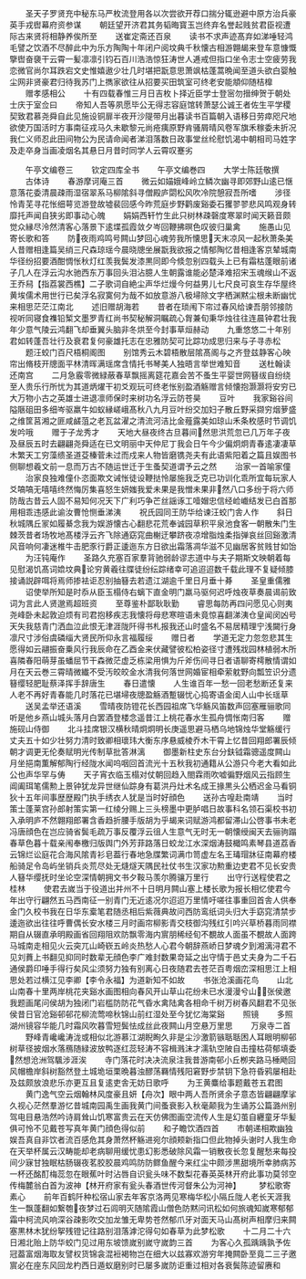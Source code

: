 <!-- { "loadSidebar": true } -->
　　圣天子罗贤充中秘东马严枚流登用各以次尝欲开荐口揣分辄逊避中原方治兵豪英手戎辔幕府资参谋
　　朝廷望开济君其务韬晦寳玉岂终弃名誉起贱贫君臣视遭际古来贤将相静养俟所至
　　送崔定斋还百泉
　　读书不求声迹髙弃如涕唾轻鸿毛譬之饮酒不尽醉此中为乐方陶陶十年闭户阅坟典千秋懐古相游翺朅来登车意慷慨擥辔奋褏干云霄一髪凛凛引钧石百川浩浩惊狂涛世人逓戒但指口坐令志士空疲劳我恋微官尚尔耳跌宕文史惟嬉遨少壮几时堪把翫意思萧飒枯蓬蒿晩闻至道头欲白婴触尘网非贤豪君归待我苏门上擕家欲往从招要买田筑室可终老安能頫仰随桔橰
　　赠孝感相公
　　十有四载春惟三月日吉枚卜择近臣学士登宻勿搢绅贺于朝处士庆于室佥曰
　　帝知人吾等夙愿毕公无得志容庭馆转萧瑟公诚王者佐生平学稷契致君慕尧舜自此见施设铜扉半夜开沙隄带月出暮读书百篇朝入语移日劳瘁咫尺地欲使万国活时方事南征戎马久未歇黎元尚疮痍原野肯骚屑晴风卷军旗禾稼委未折况我仁义师忍此田间物公为民请命闻者涕泪落数日政事堂丝纶慰饥渴中朝相司马姓字及走卒身当画凌烟名其悬日月昔时同学人云霄叹蹇劣














　　午亭文编卷三
　　钦定四库全书
　　午亭文编巻四
　　大学士陈廷敬撰
　　古体诗
　　春游摩诃庵三首
　　微云如媌娥峰岭立鳞次幽寻即郊野山逺已惬意落花委清晨疎雨湿宿翠系马柳隂斜寻僧殿庐閟松风吹冷院憩寂吾所嗜
　　涉径怜青芜寻花怅细萼览游登故墟裴回感今昨荒庭步野鹳废谿委石玃翏翏悲风鸣观身转靡托声闻自狭劣即事动心魄
　　娟娟西轩竹生此只树林疎磬度寒翠时闻天籁音颇觉众縁尽泠然清客心落景下逺堞孤霞敛夕岑回鞭拂暝色叹彼归巢禽
　　施愚山见寄长歌和答
　　防夜雨鸡鸣号闗山梦回心魂劳我所懐思天末凉风一起秋萧条美人昔赠相逢篇吴绡三尺森琼瑶今晨晓牕坐展翫我欲报之情郁陶忆昔相逢客京辇城南华径纷招要酒酣惆怅秋灯红羡我鬓发漆黒同即今倐忽别四载头上已有霜枯蓬眼前诸子几人在浮云沟水驰西东万事回头泪沾臆人生朝露谁能必楚泽难招宋玉魂缑山不返王乔舄【指荔裳西樵】二子歌词自絶尘声华烂熳今何益男儿七尺良可哀生存华屋终黄埃儒术用世行已矣浮名寂寞何为哉不如放意游八极埽除文字栖渊黙尘根未断幽忧来相思茫茫江南北
　　述旧赠胡海若
　　昔者在琐闱下帘过春风给谏吾朋邻接防视听同寝食襍铅椠文墨罗青红尚书契秘解洞瞩疏心胷兼旬秉华烛往往连晨钟君壮我年少意气陵云鸿翻飞却垂翼头脑非冬烘至今封事草烜赫动
　　九重悠悠二十年别君如转蓬吾壮行及衰君复何豪雄托志在忠雅防契可比踪功成思归来与子寻赤松
　　题汪蛟门百尺梧桐阁图
　　别馆秀云木碧梧散层隂髙阁与之齐登兹静客心映帘出脩枝开牕面平林清晖满瑶席含情托书琴美人独晤言举世难知音
　　送杜翰读还南宫
　　二月急霰零微緑蔽春草飘摇离筵花嘉会苦不蚤生平婴世网簮绂自纷绕至人贵乐行所忧为其道炳燿干初爻观玩可终老怅别盈酒觞赠言倾懐抱灏灏将安穷已大万物小古之英雄士进退凛师保时来树功名浮云防苍昊
　　豆叶
　　我家谿谷间隘陿砠田多细岑驱羸牛如蚁縁嵯峨髙秋八九月豆叶纷交加妇子散丘野采撷穷烟萝盛之维筐莒湘之匪咸鹾菹之老瓦盆濯之清流河洁比金薤露美如琼山禾条枚感时节调饥发吟哦
　　赠于子龙秀才
　　天地大昼夜终古旦暮间然思洪荒忽已几万年子夜及昼辰五时去翩翩尧舜适在已文明丽中天仲尼丁我会日午今少偏炯炯青春逺凄凄草木繁天工穷藻缋圣道芟榛菅未过而戍来人物皆磨镌尧夫有此语紫阳着之篇且娱图书侧聊想羲文前一息而万古不随运世迁于生蚤契道谓予云之然
　　治家一首喻家僮
　　治家良独难僮仆恣面欺文诫怅徒设鞭挞怜屡施我乏克已功训化乖所宜每玩家人爻嗃嗃无嘻嘻终然悔厉集喜怒生妍媸我爱未果是我憎未果非然八口多纷于将六师防哉古昔云人固不易知何况天下广利巧争芒丝謡诼工噎媢忠信经崄巇结发已白首那用相乖违感此谕汝曹怆恻垂涕洟
　　祝氏园同王防华给谏汪蛟门舎人作
　　斜日秋城隅丘冡如履綦念我为娱游懐古心翻悲花荒奉诚园草积平泉池食客一朝散朱门生棘茨昔者场牧地髙楼浮云齐飞除通窈窕曲榭迂攀跻夜凉增脂烛柔指弹哀丝回谿激清风音响何凄迷椎牛击肥豕行爵正逶迤东方日欲出霜落凋华滋不见幽居客贫贱甘如饴
　　为汪钝庵作
　　圣路久充塞百家羣背驰弱龄谬志道中与夫子期斯文映朝着每见慰渴饥髙词嫓坟典论穷黄羲往牒徒纷纭踪绪幸可追迢迢数千载此理不复疑倾膝接诵説辟咡将焉师掺袪讵忍别抽簮去若遗江湖逾千里日月垂十朞
　　圣皇重儒雅
　　诏使举所知是时忝从臣玉榻侍右螭下直金明门羸马驱何迟呼烛夜草奏晨谒前致词为言此人贤邈焉超班资
　　至尊鉴朴鄙耿耿勤
　　睿思每防再四问愿见心则夷尧峰卧未起敦迫烦有司君抱移疾志我懐将母悲寒暄语未竟惊喜翻涕洟仓皇闻闵凶号天失我慈青门洒血泣此恨无津涯陇阡得书札报我还山时盛名不易居精理宁浅闚行身凛尺寸涉俗虞磷缁大贤民所仰永言福履绥
　　赠日者
　　学道无定力忽忽悲其生愿得如云翮振奋乗风行我辰命在乙酉金来伏藏譬彼松柏姿径寸遭残戕园林植弱木所喜隣春阳萌芽虽蟠屈节干森微茫虚乏栋梁用惧为斤斧伤间寻日者语聊寄樗散情谓如月在天云巻三霄晴微纎不受汚皎皎金水清我何落世网婚宦相牵萦躭野向瓢笠识分遗簮缨轻肥耻蔡泽挥手辞唐生
　　春日遣懐
　　人生谁百年一愁一回老愁断还复来人老不再好青春能几时落花已堪埽夜牕盈觞酒蹔辍忧心捣寄语金闺人山中长瑶草
　　送吴孟举还语溪
　　雪晴夜防镫花长西园祖席飞华觞风笛数声回塞雁骊歌同听是他乡燕山城头落月白罢酒登楼念遥昔江上桃花春水生孤舟惆怅南归客
　　赠施砚山侍御
　　北斗挂席银汉横秋晴炯炯明长庚遥思避马栖乌地锦烛华堂觞缓行丈夫五十如少壮努力清时致卿相瓌玮大衡东序悬威棱乔木干霄上忆昔回翔郎署辰倾朝才调更无伦奏赋明光传制草批答淋漓
　　御墨新柱史东台分鈇钺霜骢遥度闗山月坐挹南薫解郁陶行经陇水闻呜咽回首流光十五秋我初通籍从公游只今老大看如此公也声华罕与俦
　　天子宵衣临玉榻对仗朝回趋入閤霖雨吹嘘徧野烟风云指顾生阊阖珥笔儒勲上景钟犹龙异世继仙踪身有葛洪丹灶术名成王掾黒头公栖迟金马看铜狄十五年间事歴歴殿门执手绣衣人犹是当时好顔色
　　送孙古喤赴南靖
　　当时策士蓬莱宫孙郎射策实第一红绫分赐上三头榜墨中更胪唱日故事科名领石渠校书初入承明庐不然翺翔郎署含香趋折腰手版胡为乎朅来词赋游鸿都留滞山公啓事书未老冯唐顔色在岂应骑省鬓毛疏万事反覆浮云徂人生意气无时无一朝懐绶闽天去骊驹蹋春草色暮十载亲闱奉檄归版舆门外芳菲路落日蛟龙江水深烟涛鼓檝鸣素琴县道荔香云锦烂讼庭花合海风隂青衫皂葢行春地急牒繁词满巾笥虚左名王瑇瑁牀征南幕府楼船骑足令岛屿坐销兵炎荒尽处无熢燧天隅民社仗书生汉家功勲重边吏君不见长安贵人簮华缨抚时坐论空深情朝拥文书夕鞍马羡尔腾骧万里行
　　出守行送程使君之桂林
　　使君去嵗当于役道出并州不十日明月闗山塞上楼长歌为报长相忆使君今年出守行翩然五马西南征一别青门无近逺况尔迢迢万里情吁嗟往事重回首舎人供奉金门久校书我在日华东槖笔君随丞相后紫薇典故问西防鸾纸词头归大手窈窕清禁步逶迤欲出往往呼曹偶长安水楼三月时画帘柳影青交枝御沟残红引吟兴草桥暮雨同襟期自从辍直承明殿画省回翔阻欢防飘零海内賔朋稀经旬不覩故人面虽不覩故人面跨马城南走相见火云突兀山崎嵚五岭炎热愁人心君今朝辞燕峤日梦魂夕到湘漓浔君不见刘蕡上书翻见抑同时数辈无顔色李广难封数果竒延之出守情于邑丈夫身为二千石通侯爵印唾手得行矣风尘须努力独有别离心日夜随君去苍茫百粤烟峦深相思江上相思处若过横江见李卿【李令永福】为道新知不如故
　　书张沧溪画花鸟
　　山北山南春十里两岸桃花夹谿水画图相向春风开山草山花纷未已水漫漫兮山张侯邀我题画尾问侯胡为独闭门岩槛防防花气昏水禽陆禽各相命千树万树春风翻君不见张侯昔日官沧谿邨邨花柳流莺啼秋锦山前红湿处至今犹忆海棠谿
　　照镜
　　多照湖州镜容华能几时霜风吹暮雪短鬓怯成丝此夜闗山月空悬万里思
　　万泉寺二首
　　野峰青巉巉涛泷或相似北游慕江湖睨眴久非是尘沙激箭镞聒聒困人耳眼明柳邨树草径披烟水落鴈随緑波放鸭逐红蕊轻涛不容楫溅沫才濡轨空陂自击撞枯荷郁填委然想沧洲驾颿涉涯涘
　　寺门落花时决决流泉注我昔游南邨小丘栁夹路马棰飏回风帽檐岸斜树豁然登土城垝垣栗晩暮浊醪荡羇情残阳窘野步禁钥下急符昏鸦屡相赴及兹颇放浪悲乐亦更互且复逺吏舎无妨日歌呼
　　为王黄麋给事题戴苍五君图
　　黄门逸气空云烟翰林风度豪且妍【舟次】眼中两人吾所贤余子意态皆翩翩摩挲久视心茫然羣游忆昔城南园禹生画我黄门间蚤衰影入秋毫颠我为生诵苏公篇潞州别驾电目悬浩然吟诗肩耸山饥寒富贵云在天仿佛图画空流传人生是幻茧自纒童牙华髪俱可怜不见戴苍写真年黄门顔色得似前
　　和子瞻饮酒四首
　　市朝递相欺幽独娱吾真自非饮者流百感危其身萧然杯觞进宛尔顔颊新指口但此物掉头谢时人我生命在天举杯属云汉畴能却老病聊用缓忧患幻影悉破除风霜一销散夜长忽复醒愁来每投间少寐甘独眠枯肠辍夜茗胶胶晨鸡鸣防防鳏鱼醒今来红尘中颇涉黒甜境所幸肺病苏一杯还酩酊梅蕊忽在眼蕉叶时沾唇自识瓮头味不数梨花春英英林开府此事功莫邻空传梅麓翁白首为波神【林开府家有瓮头春酒世传河督朱公为河神】
　　梦松歌寄素心
　　前年百鹤阡种松宿山家去年客京洛两见寒梅华松小隔丘陇人老长天涯我生一飘蓬翻如繋匏夜梦过石闾明灭随隂霞山僧色防黙问讯松如何旅魂知嵗寒郁郁霜中柯流风响深谷疎影吹交加龙雏无卑势苍然郁爪牙对面天马山髙树声相摩归来闗塞黒林木犹纷挐残镫记往路别泪落滹沱得句如春草为此梦松歌
　　十二月二十六日湘北贻上防华蛟门见过用东坡馈嵗别嵗守嵗韵三首
　　为客心久孤踽踽孰予佐冠葢富烟海取友譬权货锦衾混裋褐物岂在细大以兹寡欢游穷年掩闗卧至竟二三子邀賔必在座东风回龙杓西日遁蚁磨别时已屡多嵗防讵重过相对各衰鬓陈迹留赓和
